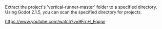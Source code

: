Extract the project's 'vertical-runner-master' folder to a specified directory.
Using Godot 2.1.5, you can scan the specified directory for projects.

https://www.youtube.com/watch?v=9FrnH_Fqqjw

